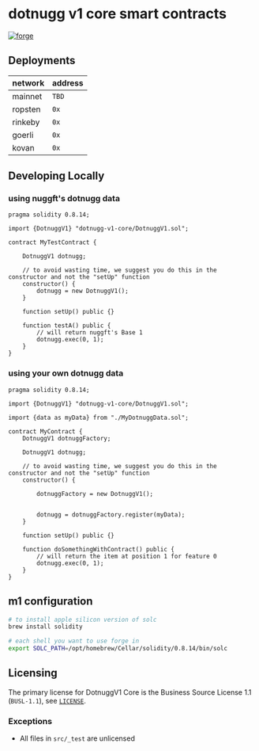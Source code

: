 # dotnugg v1 core smart contracts

[![forge](https://github.com/nuggxyz/dotnugg-v1-core/actions/workflows/forge.yaml/badge.svg)](https://github.com/nuggxyz/dotnugg-v1-core/actions/workflows/forge.yaml)

## Deployments

| network | address |
| ------- | ------- |
| mainnet | `TBD`   |
| ropsten | `0x`    |
| rinkeby | `0x`    |
| goerli  | `0x`    |
| kovan   | `0x`    |

## Developing Locally

### **using nuggft's dotnugg data**

```solidity
pragma solidity 0.8.14;

import {DotnuggV1} "dotnugg-v1-core/DotnuggV1.sol";

contract MyTestContract {

    DotnuggV1 dotnugg;

    // to avoid wasting time, we suggest you do this in the constructor and not the "setUp" function
    constructor() {
        dotnugg = new DotnuggV1();
    }

    function setUp() public {}

    function testA() public {
        // will return nuggft's Base 1
        dotnugg.exec(0, 1);
    }
}

```

### **using your own dotnugg data**

```solidity
pragma solidity 0.8.14;

import {DotnuggV1} "dotnugg-v1-core/DotnuggV1.sol";

import {data as myData} from "./MyDotnuggData.sol";

contract MyContract {
    DotnuggV1 dotnuggFactory;

    DotnuggV1 dotnugg;

    // to avoid wasting time, we suggest you do this in the constructor and not the "setUp" function
    constructor() {

        dotnuggFactory = new DotnuggV1();


        dotnugg = dotnuggFactory.register(myData);
    }

    function setUp() public {}

    function doSomethingWithContract() public {
        // will return the item at position 1 for feature 0
        dotnugg.exec(0, 1);
    }
}

```

## m1 configuration

```bash
# to install apple silicon version of solc
brew install solidity

# each shell you want to use forge in
export SOLC_PATH=/opt/homebrew/Cellar/solidity/0.8.14/bin/solc
```

## Licensing

The primary license for DotnuggV1 Core is the Business Source License 1.1 (`BUSL-1.1`), see [`LICENSE`](./LICENSE).

### Exceptions

-   All files in `src/_test` are unlicensed
